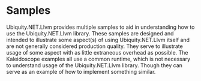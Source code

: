 # Samples  
Ubiquity.NET.Llvm provides multiple samples to aid in understanding how to use the Ubiquity.NET.Llvm library.
These samples are designed and intended to illustrate some aspect(s) of using Ubiquity.NET.Llvm itself
and are not generally considered production quality. They serve to illustrate usage of some aspect with as
little extraneous overhead as possible. The Kaleidoscope examples all use a common runtime, which is not
necessary to understand usage of the Ubiquity.NET.Llvm library. Though they can serve as an example of how
to implement something similar.
